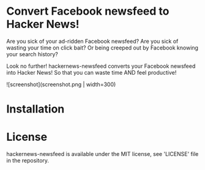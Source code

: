 # Convert Facebook newsfeed to Hacker News!
Are you sick of your ad-ridden Facebook newsfeed? Are you sick of wasting your time on click bait? Or being creeped out by Facebook knowing your search history?

Look no further! hackernews-newsfeed converts your Facebook newsfeed into Hacker News! So that you can waste time AND feel productive!

![screenshot](screenshot.png | width=300)

# Installation

# License
hackernews-newsfeed is available under the MIT license, see 'LICENSE' file in the repository.


